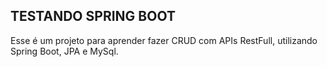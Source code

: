 ## TESTANDO SPRING BOOT

Esse é um projeto para aprender fazer CRUD com APIs RestFull, utilizando Spring Boot, JPA e MySql. 